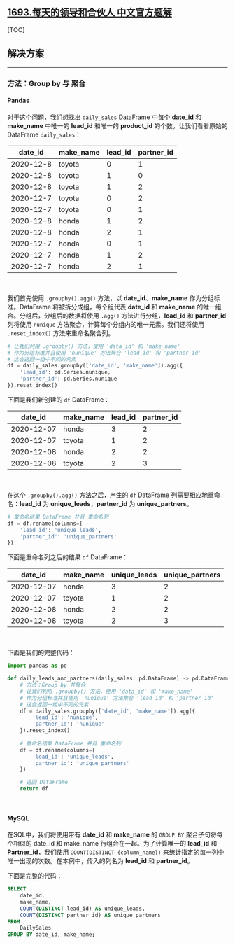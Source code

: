 ## [1693.每天的领导和合伙人 中文官方题解](https://leetcode.cn/problems/daily-leads-and-partners/solutions/100000/mei-tian-de-ling-dao-he-he-huo-ren-by-le-jet2)
[TOC]

## 解决方案

---

### 方法：Group by 与 聚合

#### Pandas

对于这个问题，我们想找出 `daily_sales` DataFrame 中每个 **date_id** 和 **make_name** 中唯一的 **lead_id** 和唯一的 **product_id** 的个数。让我们看看原始的 DataFrame `daily_sales`：

| date_id   | make_name | lead_id | partner_id |
|-----------|-----------|---------|------------|
| 2020-12-8 | toyota    | 0       | 1          |
| 2020-12-8 | toyota    | 1       | 0          |
| 2020-12-8 | toyota    | 1       | 2          |
| 2020-12-7 | toyota    | 0       | 2          |
| 2020-12-7 | toyota    | 0       | 1          |
| 2020-12-8 | honda     | 1       | 2          |
| 2020-12-8 | honda     | 2       | 1          |
| 2020-12-7 | honda     | 0       | 1          |
| 2020-12-7 | honda     | 1       | 2          |
| 2020-12-7 | honda     | 2       | 1          |

<br>

我们首先使用 `.groupby().agg()` 方法，以 **date_id**、**make_name** 作为分组标准。DataFrame 将被拆分成组，每个组代表 **date_id** 和 **make_name** 的唯一组合。分组后，分组后的数据将使用 `.agg()` 方法进行分组，**lead_id** 和 **partner_id** 列将使用 `nunique` 方法聚合，计算每个分组内的唯一元素。我们还将使用 `.reset_index()` 方法来重命名聚合列。

```Python
# 让我们利用 .groupby() 方法，使用 'data_id' 和 'make_name'
# 作为分组标准并且使用 'nunique' 方法聚合 'lead_id' 和 'partner_id'
# 这会返回一组中不同的元素
df = daily_sales.groupby(['date_id', 'make_name']).agg({
    'lead_id': pd.Series.nunique,
    'partner_id': pd.Series.nunique
}).reset_index()
```

下面是我们新创建的 `df` DataFrame：

| date_id   | make_name | lead_id | partner_id |
|-----------|-----------|---------|------------|
| 2020-12-07 | honda    | 3       | 2          |
| 2020-12-07 | toyota   | 1       | 2          |
| 2020-12-08 | honda    | 2       | 2          |
| 2020-12-08 | toyota   | 2       | 3          |

<br>

在这个 `.groupby().agg()` 方法之后，产生的 `df` DataFrame 列需要相应地重命名：**lead_id** 为 **unique_leads**，**partner_id** 为 **unique_partners**。

```Python
# 重命名结果 DataFrame 并且 重命名列
df = df.rename(columns={
    'lead_id': 'unique_leads',
    'partner_id': 'unique_partners'
})
```

下面是重命名列之后的结果 `df` DataFrame：

| date_id    | make_name | unique_leads | unique_partners |
| ---------- | --------- | ------------ | --------------- |
| 2020-12-07 | honda     | 3            | 2               |
| 2020-12-07 | toyota    | 1            | 2               |
| 2020-12-08 | honda     | 2            | 2               |
| 2020-12-08 | toyota    | 2            | 3               |

<br>

下面是我们的完整代码：

```Python
import pandas as pd

def daily_leads_and_partners(daily_sales: pd.DataFrame) -> pd.DataFrame:
    # 方法：Group by 并聚合
    # 让我们利用 .groupby() 方法，使用 'data_id' 和 'make_name'
    # 作为分组标准并且使用 'nunique' 方法聚合 'lead_id' 和 'partner_id'
    # 这会返回一组中不同的元素
    df = daily_sales.groupby(['date_id', 'make_name']).agg({
        'lead_id': 'nunique',
        'partner_id': 'nunique'
    }).reset_index()
    
    # 重命名结果 DataFrame 并且 重命名列
    df = df.rename(columns={
        'lead_id': 'unique_leads',
        'partner_id': 'unique_partners'
    })

    # 返回 DataFrame
    return df
```

<br>

#### MySQL

在SQL中，我们将使用带有 **date_id** 和 **make_name** 的 `GROUP BY` 聚合子句将每个相似的 date_id 和 make_name 行组合在一起。为了计算唯一的 **lead_id** 和 **Partner_id**，我们使用 `COUNT(DISTINCT {column_name})` 来统计指定的每一列中唯一出现的次数。在本例中，传入的列名为 **lead_id** 和 **partner_id**。

下面是完整的代码：

```Sql
SELECT
    date_id,
    make_name,
    COUNT(DISTINCT lead_id) AS unique_leads,
    COUNT(DISTINCT partner_id) AS unique_partners
FROM
    DailySales
GROUP BY date_id, make_name;
```